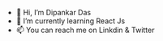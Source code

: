 - 👋 Hi, I’m Dipankar Das
- 🌱 I’m currently learning React Js
- 📫 You can reach me on Linkdin & Twitter

<!---
dipthewebdev/dipthewebdev is a ✨ special ✨ repository because its `README.md` (this file) appears on your GitHub profile.
You can click the Preview link to take a look at your changes.
--->

